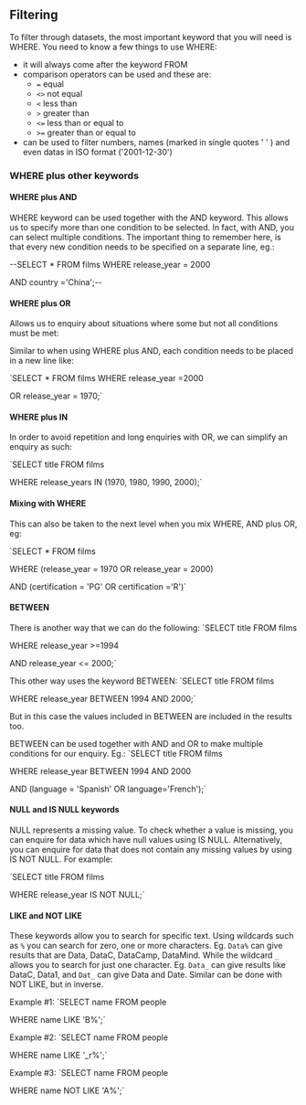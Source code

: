 ## Filtering


To filter through datasets, the most important keyword that you will need is WHERE. You need to know a few things to use WHERE:
- it will always come after the keyword FROM
- comparison operators can be used and these are:
  - `=` equal
  - `<>` not equal
  - `<` less than
  - `>` greater than
  - `<=` less than or equal to
  - `>=` greater than or equal to
- can be used to filter numbers, names (marked in single quotes ' ' ) and even datas in ISO format ('2001-12-30')

### WHERE plus other keywords


#### WHERE plus AND


WHERE keyword can be used together with the AND keyword. This allows us to specify more than one condition to be selected. In fact,
with AND, you can select multiple conditions. The important thing to remember here, is that every new condition needs to be specified
 on a separate line, eg.:
 
 --SELECT * FROM films WHERE release_year = 2000 
 
 AND country ='China';--


#### WHERE plus OR


Allows us to enquiry about situations where some but not all conditions must be met:

Similar to when using WHERE plus AND, each condition needs to be placed in a new line like:

`SELECT * FROM films WHERE release_year =2000

OR release_year = 1970;`


#### WHERE plus IN


In order to avoid repetition and long enquiries with OR, we can simplify an enquiry as such:

`SELECT title FROM films

WHERE release_years IN (1970, 1980, 1990, 2000);`


#### Mixing with WHERE


This can also be taken to the next level when you mix WHERE, AND plus OR, eg:

`SELECT * FROM films

WHERE (release_year = 1970 OR release_year = 2000)

AND (certification = 'PG' OR certification ='R')`


#### BETWEEN


There is another way that we can do the following:
`SELECT title FROM films

WHERE release_year >=1994

AND release_year <= 2000;`

This other way uses the keyword BETWEEN:
`SELECT title FROM films

WHERE release_year BETWEEN 1994 AND 2000;`

But in this case the values included in BETWEEN are included in the results too.

BETWEEN can be used together with AND and OR to make multiple conditions for our enquiry. Eg.:
`SELECT title FROM films

WHERE release_year BETWEEN 1994 AND 2000

AND (language = 'Spanish' OR language='French');`


#### NULL and IS NULL keywords


NULL represents a missing value. To check whether a value is missing, you can enquire for data which have null values using 
IS NULL. Alternatively, you can enquire for data that does not contain any missing values by using IS NOT NULL. For example:

`SELECT title FROM films

WHERE release_year IS NOT NULL;`


#### LIKE and NOT LIKE


These keywords allow you to search for specific text. Using wildcards such as `%` you can search for zero, one or more characters. Eg. `Data%` can give results that are Data, DataC, DataCamp, DataMind. While the wildcard `_` allows you to search for just one character. Eg. `Data_` can give results like DataC, Data1, and `Dat_` can give Data and Date. Similar can be done with NOT LIKE, but in inverse.

Example #1:
`SELECT name FROM people

WHERE name LIKE 'B%';`

Example #2:
`SELECT name FROM people

WHERE name LIKE '_r%';`

Example #3:
`SELECT name FROM people

WHERE name NOT LIKE 'A%';`
